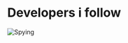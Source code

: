 # Developers i follow

![Spying](https://thumbs.dreamstime.com/b/detective-binoculars-man-hat-spying-somebody-vintage-pop-art-vector-illustration-71466245.jpg)
